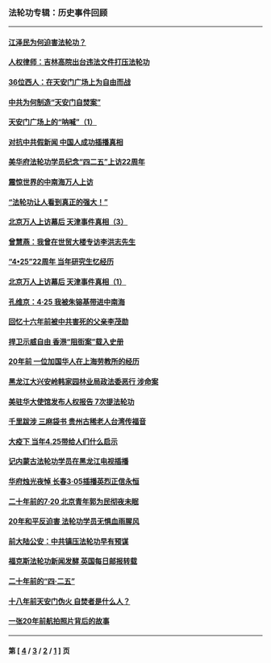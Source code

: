 ### 法轮功专辑：历史事件回顾
---
#### [江泽民为何迫害法轮功？](../../pages/nf5793/n13876324.md?12080430) 
#### [人权律师：吉林高院出台违法文件打压法轮功](../../pages/nf5793/n13825665.md?12080430) 
#### [36位西人：在天安门广场上为自由而战](../../pages/nf5793/n13390029.md?12080430) 
#### [中共为何制造“天安门自焚案”](../../pages/nf5793/n13183270.md?12080430) 
#### [天安门广场上的“呐喊”（1）](../../pages/nf5793/n13105277.md?12080430) 
#### [对抗中共假新闻 中国人成功插播真相](../../pages/nf5793/n12910618.md?12080430) 
#### [美华府法轮功学员纪念“四二五”上访22周年](../../pages/nf5793/n12904445.md?12080430) 
#### [震惊世界的中南海万人上访](../../pages/nf5793/n12903976.md?12080430) 
#### [“法轮功让人看到真正的强大！”](../../pages/nf5793/n12903195.md?12080430) 
#### [北京万人上访幕后 天津事件真相（3）](../../pages/nf5793/n12902807.md?12080430) 
#### [曾慧燕：我曾在世贸大楼专访李洪志先生](../../pages/nf5793/n12898729.md?12080430) 
#### [“4•25”22周年 当年研究生忆经历](../../pages/nf5793/n12894152.md?12080430) 
#### [北京万人上访幕后 天津事件真相（1）](../../pages/nf5793/n12885174.md?12080430) 
#### [孔维京：4·25 我被朱镕基带进中南海](../../pages/nf5793/n12864987.md?12080430) 
#### [回忆十六年前被中共害死的父亲李茂勋](../../pages/nf5793/n12880270.md?12080430) 
#### [捍卫示威自由 香港“阻街案”载入史册](../../pages/nf5793/n12811245.md?12080430) 
#### [20年前 一位加国华人在上海劳教所的经历](../../pages/nf5793/n12707932.md?12080430) 
#### [黑龙江大兴安岭韩家园林业局政法委恶行 涉命案](../../pages/nf5793/n12622815.md?12080430) 
#### [美驻华大使馆发布人权报告 7次提法轮功](../../pages/nf5793/n12520541.md?12080430) 
#### [千里跋涉 三麻袋书 贵州古稀老人台湾传福音](../../pages/nf5793/n12198750.md?12080430) 
#### [大疫下 当年4.25带给人们什么启示](../../pages/nf5793/n12058565.md?12080430) 
#### [记内蒙古法轮功学员在黑龙江电视插播](../../pages/nf5793/n11699194.md?12080430) 
#### [华府烛光夜悼 长春3·05插播英烈正信永恒](../../pages/nf5793/n11397432.md?12080430) 
#### [二十年前的7·20 北京青年郭为民彻夜未眠](../../pages/nf5793/n11354195.md?12080430) 
#### [20年和平反迫害 法轮功学员无惧血雨腥风](../../pages/nf5793/n11348279.md?12080430) 
#### [前大陆公安：中共镇压法轮功早有预谋](../../pages/nf5793/n11352168.md?12080430) 
#### [福克斯法轮功新闻发酵  英国每日邮报转载](../../pages/nf5793/n11285952.md?12080430) 
#### [二十年前的“四·二五”](../../pages/nf5793/n11207639.md?12080430) 
#### [十八年前天安门伪火 自焚者是什么人？](../../pages/nf5793/n10996556.md?12080430) 
#### [一张20年前航拍照片背后的故事](../../pages/nf5793/n10693797.md?12080430) 

---
#### 第 [ [4](./4.md?12080430) / [3](./3.md?12080430) / [2](./2.md?12080430) / [1](./1.md?12080430) ] 页
